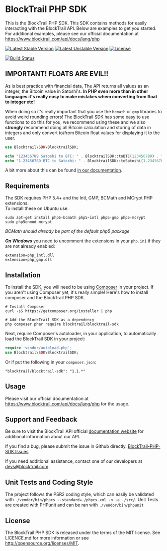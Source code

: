 BlockTrail PHP SDK
==================
This is the BlockTrail PHP SDK. This SDK contains methods for easily interacting with the BlockTrail API.
Below are examples to get you started. For additional examples, please see our official documentation
at https://www.blocktrail.com/api/docs/lang/php


[![Latest Stable Version](https://poser.pugx.org/blocktrail/blocktrail-sdk/v/stable.svg)](https://packagist.org/packages/blocktrail/blocktrail-sdk)
[![Latest Unstable Version](https://poser.pugx.org/blocktrail/blocktrail-sdk/v/unstable.svg)](https://packagist.org/packages/blocktrail/blocktrail-sdk)
[![License](https://poser.pugx.org/blocktrail/blocktrail-sdk/license.svg)](https://packagist.org/packages/blocktrail/blocktrail-sdk)

[![Build Status](https://travis-ci.org/blocktrail/blocktrail-sdk-php.svg?branch=master)](https://travis-ci.org/blocktrail/blocktrail-sdk-php)

IMPORTANT! FLOATS ARE EVIL!!
----------------------------
As is best practice with financial data, The API returns all values as an integer, the Bitcoin value in Satoshi's.
**In PHP even more than in other languages it's really easy to make mistakes whem converting from float to integer etc!**

When doing so it's really important that you use the `bcmath` or `gmp` libraries to avoid weird rounding errors!
The BlockTrail SDK has some easy to use functions to do this for you, we recommend using these
and we also **strongly** recommend doing all Bitcoin calculation and storing of data in integers
and only convert to/from Bitcoin float values for displaying it to the user.

```php
use Blocktrail\SDK\BlocktrailSDK;

echo "123456789 Satoshi to BTC: " . BlocktrailSDK::toBTC(123456789) . " \n";
echo "1.23456789 BTC to Satoshi: " . BlocktrailSDK::toSatoshi(1.23456789) . " \n";

```

A bit more about this can be found [in our documentation](https://www.blocktrail.com/api/docs/lang/php#api_coin_format).

Requirements
------------
The SDK requires PHP 5.4+ and the Intl, GMP, BCMath and MCrypt PHP extensions.  
To install these on Ubuntu use:
```
sudo apt-get install php5-bcmath php5-intl php5-gmp php5-mcrypt
sudo php5enmod mcrypt
```
*BCMath should already be part of the default php5 package*

***On Windows*** you need to uncomment the extensions in your `php.ini` if they are not already enabled:
```
extension=php_intl.dll  
extension=php_gmp.dll  
```

Installation
------------
To install the SDK, you will need to be using [Composer](http://getcomposer.org/) in your project.
If you aren't using Composer yet, it's really simple! Here's how to install composer and the BlockTrail PHP SDK.

```
# Install Composer
curl -sS https://getcomposer.org/installer | php

# Add the BlockTrail SDK as a dependency
php composer.phar require blocktrail/blocktrail-sdk
``` 

Next, require Composer's autoloader, in your application, to automatically load the BlockTrail SDK in your project:
```PHP
require 'vendor/autoload.php';
use Blocktrail\SDK\BlocktrailSDK;
```

Or if put the following in your `composer.json`:
```
"blocktrail/blocktrail-sdk": "1.1.*"
```

Usage
-----
Please visit our official documentation at https://www.blocktrail.com/api/docs/lang/php for the usage.

Support and Feedback
--------------------
Be sure to visit the BlockTrail API official [documentation website](https://www.blocktrail.com/api/docs/lang/php)
for additional information about our API.

If you find a bug, please submit the issue in Github directly. 
[BlockTrail-PHP-SDK Issues](https://github.com/blocktrail/blocktrail-sdk-php/issues)

If you need additional assistance, contact one of our developers at [devs@blocktrail.com](mailto:devs@blocktrail.com).

Unit Tests and Coding Style
---------------------------
The project follows the PSR2 coding style, which can easily be validated with `./vendor/bin/phpcs --standard=./phpcs.xml -n -a ./src/`.
Unit Tests are created with PHPunit and can be ran with `./vendor/bin/phpunit`

License
-------
The BlockTrail PHP SDK is released under the terms of the MIT license. See LICENCE.md for more information or see http://opensource.org/licenses/MIT.

